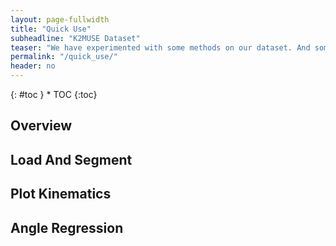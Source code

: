 ```yaml
---
layout: page-fullwidth
title: "Quick Use"
subheadline: "K2MUSE Dataset"
teaser: "We have experimented with some methods on our dataset. And some tools and SDK are provided for using the dataset."
permalink: "/quick_use/"
header: no
---
```

<div class="panel radius" markdown="1">
{: #toc }
*  TOC
{:toc}
</div>

## Overview

## Load And Segment

## Plot Kinematics

## Angle Regression